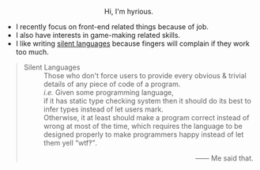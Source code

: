 <p align="center">Hi, I'm hyrious.</p>

- I recently focus on front-end related things because of job.
- I also have interests in game-making related skills.
- I like writing <ins>silent languages</ins> because fingers will complain if they work too much.

<blockquote><dl>
    <dt>Silent Languages</dt>
    <dd>Those who don't force users to provide every obvious & trivial details of any piece of code of a program.<br /><em>i.e.</em> Given some programming language,<br />if it has static type checking system then it should do its best to infer types instead of let users mark.<br />Otherwise, it at least should make a program correct instead of wrong at most of the time, which requires the language to be designed properly to make programmers happy instead of let them yell <q>wtf‽</q>.<p align="right">&mdash;&mdash; Me said that.</p></dd>
</dl></blockquote>

<!-- <a href="https://github.com/hyrious/hyrious"><img align="left" src="https://github-readme-stats.vercel.app/api?username=hyrious&show_icons=true"></a>
<a href="https://github.com/hyrious/hyrious"><img align="left" src="https://aster-readme.vercel.app/api/top-langs/?username=hyrious&exclude_lang=html&layout=compact"></a> -->
